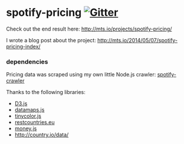 # spotify-pricing [![Gitter](http://img.shields.io/badge/gitter-join%20chat%20%E2%86%92-brightgreen.svg?style=flat-square)](https://gitter.im/matiassingers/spotify-pricing)

Check out the end result here: <http://mts.io/projects/spotify-pricing/>

I wrote a blog post about the project: <http://mts.io/2014/05/07/spotify-pricing-index/>

### dependencies
Pricing data was scraped using my own little Node.js crawler: [spotify-crawler](https://github.com/matiassingers/spotify-crawler)

Thanks to the following libraries:
- [D3.js](http://d3js.org/)
- [datamaps.js](http://datamaps.github.io/)
- [tinycolor.js](http://bgrins.github.io/TinyColor/)
- [restcountries.eu](http://restcountries.eu/)
- [money.js](http://josscrowcroft.github.io/money.js/)
- http://country.io/data/
